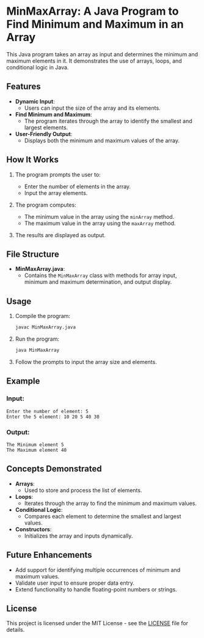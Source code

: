 # MinMaxArray: A Java Program to Find Minimum and Maximum in an Array

This Java program takes an array as input and determines the minimum and maximum elements in it. It demonstrates the use of arrays, loops, and conditional logic in Java.

## Features

- **Dynamic Input**:
  - Users can input the size of the array and its elements.
- **Find Minimum and Maximum**:
  - The program iterates through the array to identify the smallest and largest elements.
- **User-Friendly Output**:
  - Displays both the minimum and maximum values of the array.

## How It Works

1. The program prompts the user to:
   - Enter the number of elements in the array.
   - Input the array elements.

2. The program computes:
   - The minimum value in the array using the `minArray` method.
   - The maximum value in the array using the `maxArray` method.

3. The results are displayed as output.

## File Structure

- **MinMaxArray.java**:
  - Contains the `MinMaxArray` class with methods for array input, minimum and maximum determination, and output display.

## Usage

1. Compile the program:

   ```bash
   javac MinMaxArray.java
   ```

2. Run the program:

   ```bash
   java MinMaxArray
   ```

3. Follow the prompts to input the array size and elements.

## Example

### Input:
```
Enter the number of element: 5
Enter the 5 element: 10 20 5 40 30
```

### Output:
```
The Minimum element 5
The Maximum element 40
```

## Concepts Demonstrated

- **Arrays**:
  - Used to store and process the list of elements.
- **Loops**:
  - Iterates through the array to find the minimum and maximum values.
- **Conditional Logic**:
  - Compares each element to determine the smallest and largest values.
- **Constructors**:
  - Initializes the array and inputs dynamically.

## Future Enhancements

- Add support for identifying multiple occurrences of minimum and maximum values.
- Validate user input to ensure proper data entry.
- Extend functionality to handle floating-point numbers or strings.

## License

This project is licensed under the MIT License - see the [LICENSE](LICENSE) file for details.
